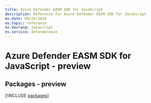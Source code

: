 ```yaml
---
title: Azure Defender EASM SDK for JavaScript
description: Reference for Azure Defender EASM SDK for JavaScript
ms.date: 09/25/2024
ms.topic: reference
ms.devlang: javascript
ms.service: defendereasm
---
```

# Azure Defender EASM SDK for JavaScript - preview
## Packages - preview
[!INCLUDE [packages](defender-easm-index.md)]